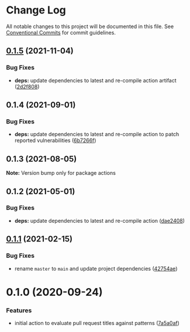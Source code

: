 # Change Log

All notable changes to this project will be documented in this file.
See [Conventional Commits](https://conventionalcommits.org) for commit guidelines.

## [0.1.5](https://github.com/clowdhaus/actions/compare/v0.1.4...v0.1.5) (2021-11-04)


### Bug Fixes

* **deps:** update dependencies to latest and re-compile action artifact ([2d2f808](https://github.com/clowdhaus/actions/commit/2d2f808cb7335a39b423c7ed59075bd090b96a03))





## 0.1.4 (2021-09-01)


### Bug Fixes

* **deps:** update dependencies to latest and re-compile action to patch reported vulnerabilities ([6b7266f](https://github.com/clowdhaus/actions/commit/6b7266fc5ca49b7f67a80551803387132bd8bec0))





## 0.1.3 (2021-08-05)

**Note:** Version bump only for package actions





## 0.1.2 (2021-05-01)


### Bug Fixes

* **deps:** update dependencies to latest and re-compile action ([dae2408](https://github.com/clowdhaus/actions/commit/dae240845bc1c8aab7d9da2150de164ce95e9473))





## [0.1.1](https://github.com/clowdhaus/actions/compare/v0.1.0...v0.1.1) (2021-02-15)


### Bug Fixes

* rename `master` to `main` and update project dependencies ([42754ae](https://github.com/clowdhaus/actions/commit/42754ae539a6180ddfff86f70f69778caf2e2f98))





# 0.1.0 (2020-09-24)


### Features

* initial action to evaluate pull request titles against patterns ([7a5a0af](https://github.com/clowdhaus/actions/commit/7a5a0afc29e4e2864fd7aa50878f0a2ce18e1ad9))

